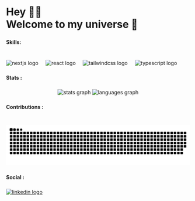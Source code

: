 
<h1 align="left">Hey 👋🏽 <br>Welcome to my universe 🚀</h1>

###

<h4 align="left">Skills:</h4>

###

<br clear="both">

<div align="left">
  <img src="https://cdn.jsdelivr.net/gh/devicons/devicon/icons/nextjs/nextjs-original.svg" height="40" alt="nextjs logo"  />
  <img width="12" />
  <img src="https://cdn.jsdelivr.net/gh/devicons/devicon/icons/react/react-original.svg" height="40" alt="react logo"  />
  <img width="12" />
  <img src="https://cdn.simpleicons.org/tailwindcss/06B6D4" height="40" alt="tailwindcss logo"  />
  <img width="12" />
  <img src="https://skillicons.dev/icons?i=ts" height="40" alt="typescript logo"  />
</div>

###

<h4 align="left">Stats :</h4>

###

<div align="center">
  <img src="https://github-readme-stats.vercel.app/api?username=thibaultsmt&hide_title=false&hide_rank=false&show_icons=true&include_all_commits=true&count_private=true&disable_animations=false&theme=react&locale=en&hide_border=false&order=1" height="140" alt="stats graph"  />
  <img src="https://github-readme-stats.vercel.app/api/top-langs?username=thibaultsmt&locale=en&hide_title=false&layout=compact&card_width=320&langs_count=4&theme=react&hide_border=true&order=2" height="140" alt="languages graph"  />
</div>

###

<h4 align="left">Contributions :</h4>

###

<br clear="both">

<img src="https://raw.githubusercontent.com/thibaultsmt/thibaultsmt/output/snake.svg" alt="Snake animation" />

###

<h4 align="left">Social :</h4>

###

<div align="left">
  <a href="https://www.linkedin.com/in/thibault-schmitt/" target="_blank">
    <img src="https://raw.githubusercontent.com/maurodesouza/profile-readme-generator/master/src/assets/icons/social/linkedin/default.svg" width="52" height="40" alt="linkedin logo"  />
  </a>
</div>

###
